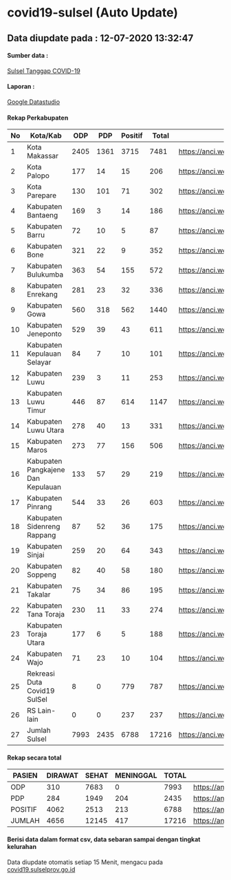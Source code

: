 
# covid19-sulsel (Auto Update)

## Data diupdate pada : 12-07-2020 13:32:47

#### Sumber data :
[Sulsel Tanggap COVID-19](https://covid19.sulselprov.go.id)

#### Laporan :
[Google Datastudio](https://datastudio.google.com/s/jythWGc1j4w)

#### Rekap Perkabupaten 
|No|Kota/Kab|ODP|PDP|Positif|Total|Link|
| --- | --- | --- | --- | --- | --- | --- |
|1|Kota Makassar|2405|1361|3715|7481|https://anci.web.id/cor/kota_makassar|
|2|Kota Palopo|177|14|15|206|https://anci.web.id/cor/kota_palopo|
|3|Kota Parepare|130|101|71|302|https://anci.web.id/cor/kota_parepare|
|4|Kabupaten Bantaeng|169|3|14|186|https://anci.web.id/cor/kabupaten_bantaeng|
|5|Kabupaten Barru|72|10|5|87|https://anci.web.id/cor/kabupaten_barru|
|6|Kabupaten Bone|321|22|9|352|https://anci.web.id/cor/kabupaten_bone|
|7|Kabupaten Bulukumba|363|54|155|572|https://anci.web.id/cor/kabupaten_bulukumba|
|8|Kabupaten Enrekang|281|23|32|336|https://anci.web.id/cor/kabupaten_enrekang|
|9|Kabupaten Gowa|560|318|562|1440|https://anci.web.id/cor/kabupaten_gowa|
|10|Kabupaten Jeneponto|529|39|43|611|https://anci.web.id/cor/kabupaten_jeneponto|
|11|Kabupaten Kepulauan Selayar|84|7|10|101|https://anci.web.id/cor/kabupaten_kepulauan_selayar|
|12|Kabupaten Luwu|239|3|11|253|https://anci.web.id/cor/kabupaten_luwu|
|13|Kabupaten Luwu Timur|446|87|614|1147|https://anci.web.id/cor/kabupaten_luwu_timur|
|14|Kabupaten Luwu Utara|278|40|13|331|https://anci.web.id/cor/kabupaten_luwu_utara|
|15|Kabupaten Maros|273|77|156|506|https://anci.web.id/cor/kabupaten_maros|
|16|Kabupaten Pangkajene Dan Kepulauan|133|57|29|219|https://anci.web.id/cor/kabupaten_pangkajene_dan_kepulauan|
|17|Kabupaten Pinrang|544|33|26|603|https://anci.web.id/cor/kabupaten_pinrang|
|18|Kabupaten Sidenreng Rappang|87|52|36|175|https://anci.web.id/cor/kabupaten_sidenreng_rappang|
|19|Kabupaten Sinjai|259|20|64|343|https://anci.web.id/cor/kabupaten_sinjai|
|20|Kabupaten Soppeng|82|40|58|180|https://anci.web.id/cor/kabupaten_soppeng|
|21|Kabupaten Takalar|75|34|86|195|https://anci.web.id/cor/kabupaten_takalar|
|22|Kabupaten Tana Toraja|230|11|33|274|https://anci.web.id/cor/kabupaten_tana_toraja|
|23|Kabupaten Toraja Utara|177|6|5|188|https://anci.web.id/cor/kabupaten_toraja_utara|
|24|Kabupaten Wajo|71|23|10|104|https://anci.web.id/cor/kabupaten_wajo|
|25|Rekreasi Duta Covid19 SulSel|8|0|779|787|https://anci.web.id/cor/rekreasi_duta_covid19_sulsel|
|26|RS Lain-lain|0|0|237|237|https://anci.web.id/cor/rs_lain-lain|
|27|Jumlah Sulsel|7993|2435|6788|17216|https://anci.web.id/cor/jumlah_sulsel|

#### Rekap secara total

| PASIEN | DIRAWAT | SEHAT | MENINGGAL | TOTAL | LINK |
| ---- | -------- | ---- | ---- |  ---- | ---- |
| ODP | 310 | 7683 | 0 | 7993 | https://anci.web.id/cor/odp_detail.html |
| PDP | 284 | 1949 | 204 | 2435 | https://anci.web.id/cor/pdp_detail.html |
| POSITIF | 4062 | 2513 | 213 | 6788 | https://anci.web.id/cor/positif_detail.html |
| JUMLAH | 4656 | 12145 | 417 | 17216 | https://anci.web.id/cor/jumlah_sulsel/ |

 
#### Berisi data dalam format csv, data sebaran sampai dengan tingkat kelurahan

Data diupdate otomatis setiap 15 Menit, mengacu pada [covid19.sulselprov.go.id](https://covid19.sulselprov.go.id)

